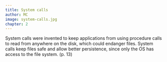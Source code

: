 ```yaml
---
title: System calls
author: MC
image: system-calls.jpg
chapter: 2
---
```

System calls were invented to keep applications from using procedure calls to read from anywhere on the disk, which could endanger files. System calls keep files safe and allow better persistence, since only the OS has access to the file system. (p. 13)